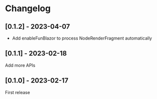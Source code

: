 # Changelog

## [0.1.2] - 2023-04-07

- Add enableFunBlazor to process NodeRenderFragment automatically

## [0.1.1] - 2023-02-18

Add more APIs

## [0.1.0] - 2023-02-17

First release
